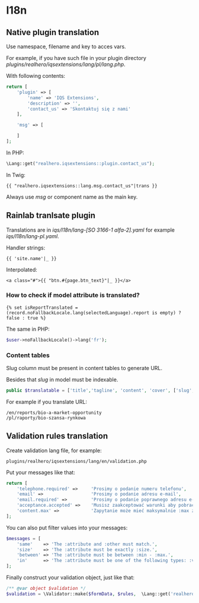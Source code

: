 # l18n

## Native plugin translation

Use namespace, filename and key to acces vars.

For example, if you have such file in your plugin directory _plugins/realhero/iqsextensions/lang/pl/lang.php_. 

With following contents:

```php
return [
    'plugin' => [
        'name' => 'IQS Extensions',
        'description' => '',
        'contact_us' => 'Skontaktuj się z nami'
    ],

    'msg' => [

    ]
];
```


In PHP:

```php
\Lang::get("realhero.iqsextensions::plugin.contact_us");
```

In Twig:

```twig
{{ "realhero.iqsextensions::lang.msg.contact_us"|trans }}
```

Always use _msg_ or component name as the main key. 

## Rainlab tranlsate plugin

Translations are in _iqs/l18n/lang-[SO 3166-1 alfa-2].yaml_ for example _iqs/l18n/lang-pl.yaml_.

Handler strings:
```
{{ 'site.name'|_ }}
```

Interpolated:
```
<a class="#">{{ "btn.#{page.btn_text}"|_ }}</a>
```

### How to check if model attribute is translated?

```twig
{% set isReportTranslated = (record.noFallbackLocale.lang(selectedLanguage).report is empty) ? false : true %}
```

The same in PHP:

```php
$user->noFallbackLocale()->lang('fr');
```

### Content tables

Slug column must be present in content tables to generate URL.

Besides that _slug_ in model must be indexable.

```php
public $translatable = ['title','tagline', 'content', 'cover', ['slug', 'index' => true] ];
```

For example if you translate URL:
```
/en/reports/bio-a-market-opportunity
/pl/raporty/bio-szansa-rynkowa
```

## Validation rules translation

Create validation lang file, for example:

```
plugins/realhero/iqsextensions/lang/en/validation.php
```

Put your messages like that:

```php
return [
    'telephone.required' =>     'Prosimy o podanie numeru telefonu',
    'email' =>                  'Prosimy o podanie adresu e-mail',
    'email.required' =>         'Prosimy o podanie poprawnego adresu e-mail',
    'acceptance.accepted' =>    'Musisz zaakceptować warunki aby pobrać plik',
    'content.max' =>            'Zapytanie może mieć maksymalnie :max znaków',
];
```

You can also put filter values into your messages:

```php
$messages = [
    'same'    => 'The :attribute and :other must match.',
    'size'    => 'The :attribute must be exactly :size.',
    'between' => 'The :attribute must be between :min - :max.',
    'in'      => 'The :attribute must be one of the following types: :values',
];
```

Finally construct your validation object, just like that:

```php
/** @var object $validation */
$validation = \Validator::make($formData, $rules,  \Lang::get('realhero.iqsextensions::validation') )
```